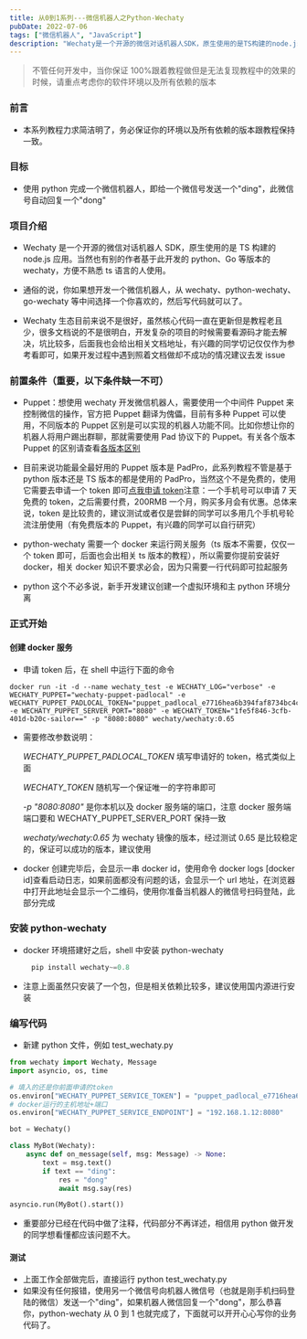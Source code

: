 ```yaml
---
title: 从0到1系列---微信机器人之Python-Wechaty
pubDate: 2022-07-06
tags: ["微信机器人", "JavaScript"]
description: "Wechaty是一个开源的微信对话机器人SDK，原生使用的是TS构建的node.js应用。当然也有别的作者基于此开发的python、Go等版本的wechaty，方便不熟悉ts语言的人使用。"
---
```


> 不管任何开发中，当你保证 100%跟着教程做但是无法复现教程中的效果的时候，请重点考虑你的软件环境以及所有依赖的版本

### 前言

- 本系列教程力求简洁明了，务必保证你的环境以及所有依赖的版本跟教程保持一致。

### 目标

- 使用 python 完成一个微信机器人，即给一个微信号发送一个"ding"，此微信号自动回复一个"dong"

### 项目介绍

- Wechaty 是一个开源的微信对话机器人 SDK，原生使用的是 TS 构建的 node.js 应用。当然也有别的作者基于此开发的 python、Go 等版本的 wechaty，方便不熟悉 ts 语言的人使用。

- 通俗的说，你如果想开发一个微信机器人，从 wechaty、python-wechaty、go-wechaty 等中间选择一个你喜欢的，然后写代码就可以了。

- Wechaty 生态目前来说不是很好，虽然核心代码一直在更新但是教程老且少，很多文档说的不是很明白，开发复杂的项目的时候需要看源码才能去解决，坑比较多，后面我也会给出相关文档地址，有兴趣的同学切记仅仅作为参考看即可，如果开发过程中遇到照着文档做却不成功的情况建议去发 issue

### 前置条件（重要，以下条件缺一不可）

- Puppet：想使用 wechaty 开发微信机器人，需要使用一个中间件 Puppet 来控制微信的操作，官方把 Puppet 翻译为傀儡，目前有多种 Puppet 可以使用，不同版本的 Puppet 区别是可以实现的机器人功能不同。比如你想让你的机器人将用户踢出群聊，那就需要使用 Pad 协议下的 Puppet。有关各个版本 Puppet 的区别请查看[各版本区别](https://wechaty.gitbook.io/wechaty/v/zh/puppet#puppet-compatibility)
- 目前来说功能最全最好用的 Puppet 版本是 PadPro，此系列教程不管是基于 python 版本还是 TS 版本的都是使用的 PadPro，当然这个不是免费的，使用它需要去申请一个 token 即可[点我申请 token](http://pad-local.com/#/login)注意：一个手机号可以申请 7 天免费的 token，之后需要付费，200RMB 一个月，购买多月会有优惠。总体来说，token 是比较贵的，建议测试或者仅是尝鲜的同学可以多用几个手机号轮流注册使用（有免费版本的 Puppet，有兴趣的同学可以自行研究）

- python-wechaty 需要一个 docker 来运行网关服务（ts 版本不需要，仅仅一个 token 即可，后面也会出相关 ts 版本的教程），所以需要你提前安装好 docker，相关 docker 知识不要求必会，因为只需要一行代码即可拉起服务
- python 这个不必多说，新手开发建议创建一个虚拟环境和主 python 环境分离

### 正式开始

#### 创建 docker 服务

- 申请 token 后，在 shell 中运行下面的命令

```docker
docker run -it -d --name wechaty_test -e WECHATY_LOG="verbose" -e WECHATY_PUPPET="wechaty-puppet-padlocal" -e WECHATY_PUPPET_PADLOCAL_TOKEN="puppet_padlocal_e7716hea6b394faf8734bc4c531c1521" -e WECHATY_PUPPET_SERVER_PORT="8080" -e WECHATY_TOKEN="1fe5f846-3cfb-401d-b20c-sailor==" -p "8080:8080" wechaty/wechaty:0.65
```

- 需要修改参数说明：

  _WECHATY_PUPPET_PADLOCAL_TOKEN_ 填写申请好的 token，格式类似上面

  _WECHATY_TOKEN_ 随机写一个保证唯一的字符串即可

  _-p "8080:8080"_ 是你本机以及 docker 服务端的端口，注意 docker 服务端端口要和 WECHATY_PUPPET_SERVER_PORT 保持一致

  _wechaty/wechaty:0.65_ 为 wechaty 镜像的版本，经过测试 0.65 是比较稳定的，保证可以成功的版本，建议使用

- docker 创建完毕后，会显示一串 docker id，使用命令 docker logs [docker id]查看启动日志，如果前面都没有问题的话，会显示一个 url 地址，在浏览器中打开此地址会显示一个二维码，使用你准备当机器人的微信号扫码登陆，此部分完成

### 安装 python-wechaty

- docker 环境搭建好之后，shell 中安装 python-wechaty
  ```python
    pip install wechaty~=0.8
  ```
- 注意上面虽然只安装了一个包，但是相关依赖比较多，建议使用国内源进行安装

### 编写代码

- 新建 python 文件，例如 test_wechaty.py

```python
from wechaty import Wechaty, Message
import asyncio, os, time

# 填入的还是你前面申请的token
os.environ["WECHATY_PUPPET_SERVICE_TOKEN"] = "puppet_padlocal_e7716hea6b394faf8734bc4c531c1521"
# docker运行的主机地址+端口
os.environ["WECHATY_PUPPET_SERVICE_ENDPOINT"] = "192.168.1.12:8080"

bot = Wechaty()

class MyBot(Wechaty):
    async def on_message(self, msg: Message) -> None:
        text = msg.text()
        if text == "ding":
            res = "dong"
            await msg.say(res)

asyncio.run(MyBot().start())
```

- 重要部分已经在代码中做了注释，代码部分不再详述，相信用 python 做开发的同学想看懂都应该问题不大。

#### 测试

- 上面工作全部做完后，直接运行 python test_wechaty.py
- 如果没有任何报错，使用另一个微信号向机器人微信号（也就是刚手机扫码登陆的微信）发送一个"ding"，如果机器人微信回复一个"dong"，那么恭喜你，python-wechaty 从 0 到 1 也就完成了，下面就可以开开心心写你的业务代码了。
